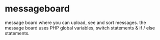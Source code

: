 # messageboard
message board where you can upload, see and sort messages. the message board uses PHP global variables, switch statements &amp; if / else statements.
